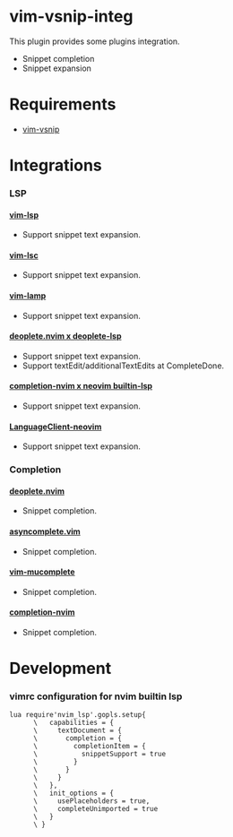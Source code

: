 # vim-vsnip-integ

This plugin provides some plugins integration.

- Snippet completion
- Snippet expansion


# Requirements

- [vim-vsnip](https://github.com/hrsh7th/vim-vsnip)


# Integrations

### LSP

#### [vim-lsp](https://github.com/prabirshrestha/vim-lsp)
- Support snippet text expansion.

#### [vim-lsc](https://github.com/natebosch/vim-lsc)
- Support snippet text expansion.

#### [vim-lamp](https://github.com/hrsh7th/vim-lamp)
- Support snippet text expansion.

#### [deoplete.nvim x deoplete-lsp](https://github.com/Shougo/deoplete-lsp)
- Support snippet text expansion.
- Support textEdit/additionalTextEdits at CompleteDone.

#### [completion-nvim x neovim builtin-lsp](https://github.com/haorenW1025/completion-nvim)
- Support snippet text expansion.

#### [LanguageClient-neovim](https://github.com/autozimu/LanguageClient-neovim)
- Support snippet text expansion.


### Completion

#### [deoplete.nvim](https://github.com/Shougo/deoplete.nvim)
- Snippet completion.

#### [asyncomplete.vim](https://github.com/prabirshrestha/asyncomplete.vim)
- Snippet completion.

#### [vim-mucomplete](https://github.com/lifepillar/vim-mucomplete)
- Snippet completion.

#### [completion-nvim](https://github.com/haorenW1025/completion-nvim)
- Snippet completion.


# Development

### vimrc configuration for nvim builtin lsp

```viml
lua require'nvim_lsp'.gopls.setup{
      \   capabilities = {
      \     textDocument = {
      \       completion = {
      \         completionItem = {
      \           snippetSupport = true
      \         }
      \       }
      \     }
      \   },
      \   init_options = {
      \     usePlaceholders = true,
      \     completeUnimported = true
      \   }
      \ }
```

